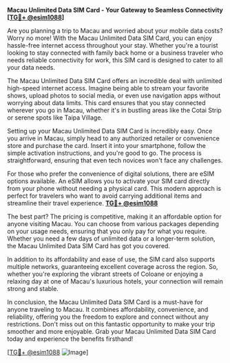 **Macau Unlimited Data SIM Card - Your Gateway to Seamless Connectivity [[TG💪+ @esim1088](https://t.me/s/esim1088)]**

Are you planning a trip to Macau and worried about your mobile data costs? Worry no more! With the Macau Unlimited Data SIM Card, you can enjoy hassle-free internet access throughout your stay. Whether you're a tourist looking to stay connected with family back home or a business traveler who needs reliable connectivity for work, this SIM card is designed to cater to all your data needs.

The Macau Unlimited Data SIM Card offers an incredible deal with unlimited high-speed internet access. Imagine being able to stream your favorite shows, upload photos to social media, or even use navigation apps without worrying about data limits. This card ensures that you stay connected wherever you go in Macau, whether it's in bustling areas like the Cotai Strip or serene spots like Taipa Village.

Setting up your Macau Unlimited Data SIM Card is incredibly easy. Once you arrive in Macau, simply head to any authorized retailer or convenience store and purchase the card. Insert it into your smartphone, follow the simple activation instructions, and you're good to go. The process is straightforward, ensuring that even tech novices won't face any challenges.

For those who prefer the convenience of digital solutions, there are eSIM options available. An eSIM allows you to activate your SIM card directly from your phone without needing a physical card. This modern approach is perfect for travelers who want to avoid carrying additional items and streamline their travel experience. **[TG💪+ @esim1088](https://t.me/s/esim1088)**

The best part? The pricing is competitive, making it an affordable option for anyone visiting Macau. You can choose from various packages depending on your usage needs, ensuring that you only pay for what you require. Whether you need a few days of unlimited data or a longer-term solution, the Macau Unlimited Data SIM Card has got you covered.

In addition to its affordability and ease of use, the SIM card also supports multiple networks, guaranteeing excellent coverage across the region. So, whether you're exploring the vibrant streets of Coloane or enjoying a relaxing day at one of Macau's luxurious hotels, your connection will remain strong and stable.

In conclusion, the Macau Unlimited Data SIM Card is a must-have for anyone traveling to Macau. It combines affordability, convenience, and reliability, offering you the freedom to explore and connect without any restrictions. Don't miss out on this fantastic opportunity to make your trip smoother and more enjoyable. Grab your Macau Unlimited Data SIM Card today and experience the benefits firsthand!

[[TG💪+ @esim1088](https://t.me/s/esim1088) ![Image](https://i.postimg.cc/Y0z9fWf4/image.png)]